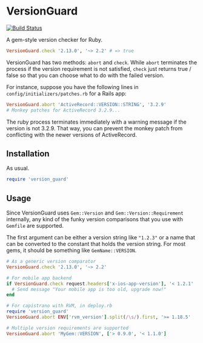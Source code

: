 # VersionGuard

[![Build Status](https://travis-ci.org/kenn/version_guard.png)](https://travis-ci.org/kenn/version_guard)

A gem-style version checker for Ruby.

```ruby
VersionGuard.check '2.13.0', '~> 2.2' # => true
```

VersionGuard has two methods: `abort` and `check`. While `abort` terminates the process if the version requirement is not satisfied, `check` just returns true / false so that you can choose what to do with the failed version.

For instance, suppose you have the following lines in `config/initializers/patches.rb` for a Rails app:

```ruby
VersionGuard.abort 'ActiveRecord::VERSION::STRING', '3.2.9'
# Monkey patches for ActiveRecord 3.2.9...
```

The ruby process terminates immediately with a warning message if the version is not 3.2.9. That way, you can prevent the monkey patch from conflicting with the newer versions of ActiveRecord.

## Installation

As usual.

```ruby
require 'version_guard'
```

## Usage

Since VersionGuard uses `Gem::Version` and `Gem::Version::Requirement` internally, any kind of the funky version comparisons that you use with `Gemfile` are supported.

The first argument can be either a version string like `"1.2.3"` or a name that can be converted to the constant that holds the version string. For most gems, it should be something like `GemName::VERSION`.

```ruby
# As a generic version comparator
VersionGuard.check '2.13.0', '~> 2.2'

# For mobile app backend
if VersionGuard.check request.headers['x-ios-app-version'], '< 1.2.1'
  # Send message "Your mobile app is too old, upgrade now!"
end

# For capistrano with RVM, in deploy.rb
require 'version_guard'
VersionGuard.abort ENV['rvm_version'].split(/\s/).first, '>= 1.18.5'

# Multiple version requirements are supported
VersionGuard.abort 'MyGem::VERSION', ['> 0.9.0', '< 1.1.0']
```
